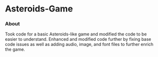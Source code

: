 # Asteroids-Game
### About
Took code for a basic Asteroids-like game and modified the code to be easier to understand. Enhanced and modified code further by fixing base code issues as well as adding audio, image, and font files to further enrich the game.
